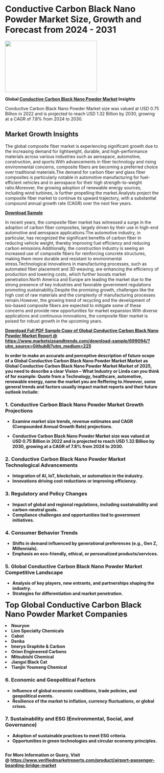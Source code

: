 <H1>Conductive Carbon Black Nano Powder Market Size, Growth and Forecast from 2024 - 2031</H1><img class="aligncenter size-medium wp-image-584254" src="https://thirdeyenews.in/wp-content/uploads/2024/09/Global-Market-Research-300x168.jpeg" alt="" width="300" height="168" /><p><strong>Global&nbsp;<a href="https://www.marketsizeandtrends.com/download-sample/699094/?utm_source=Github8j?utm_medium=225">Conductive Carbon Black Nano Powder Market</a> Insights</strong></p><p>Conductive Carbon Black Nano Powder Market size was valued at USD 0.75 Billion in 2022 and is projected to reach USD 1.32 Billion by 2030, growing at a CAGR of 7.8% from 2024 to 2030.</p><p><h2>Market Growth Insights</h2> <p>The global composite fiber market is experiencing significant growth due to the increasing demand for lightweight, durable, and high-performance materials across various industries such as aerospace, automotive, construction, and sports.With advancements in fiber technology and rising environmental concerns, composite fibers are becoming a preferred choice over traditional materials.The demand for carbon fiber and glass fiber composites is particularly notable in automotive manufacturing for fuel-efficient vehicles and in aerospace for their high strength-to-weight ratio.Moreover, the growing adoption of renewable energy sources, including wind turbines, is further propelling the market.Analysts project the composite fiber market to continue its upward trajectory, with a substantial compound annual growth rate (CAGR) over the next few years.</p> <p><strong><a href="#">Download Sample</a></strong></p> <p>In recent years, the composite fiber market has witnessed a surge in the adoption of carbon fiber composites, largely driven by their use in high-end automotive and aerospace applications.The automotive industry, in particular, has recognized the significant benefits of carbon fiber in reducing vehicle weight, thereby improving fuel efficiency and reducing carbon emissions.Additionally, the construction industry is seeing an increased use of composite fibers for reinforcing concrete structures, making them more durable and resistant to environmental stress.Technological innovations in manufacturing processes, such as automated fiber placement and 3D weaving, are enhancing the efficiency of production and lowering costs, which further boosts market penetration.North America and Europe are leading the market due to the strong presence of key industries and favorable government regulations promoting sustainability.Despite the promising growth, challenges like the high cost of raw materials and the complexity of manufacturing processes remain.However, the growing trend of recycling and the development of bio-based composite fibers are expected to mitigate some of these concerns and provide new opportunities for market expansion.With diverse applications and continuous innovations, the composite fiber market is poised for robust growth in the upcoming years.</p> <p><strong><a href="#"></p><p><span class=""><strong>Download Full PDF Sample Copy of Global Conductive Carbon Black Nano Powder Market Report</strong> @ <a href="https://www.marketsizeandtrends.com/download-sample/699094/?utm_source=Github8j?utm_medium=225" target="_blank">https://www.marketsizeandtrends.com/download-sample/699094/?utm_source=Github8j?utm_medium=225</a></span></p><p>In order to make an accurate and perceptive description of future scope of a Global&nbsp;Conductive Carbon Black Nano Powder Market Market as Global&nbsp;Conductive Carbon Black Nano Powder Market Market of 2025, you need to describe a clear Vision &ndash; What Industry or Linda can you think of for example: Quote from a Technology, healthcare, automotive, renewable energy, name the market you are Reffering to.However, some general trends and factors usually impact market reports and their future outlook include:</p><h3>1.&nbsp;<strong>Conductive Carbon Black Nano Powder Market Growth Projections</strong></h3><ul><li>Examine market size trends, revenue estimates and CAGR (Compounded Annual Growth Rate) projections.</li><li><p>Conductive Carbon Black Nano Powder Market size was valued at USD 0.75 Billion in 2022 and is projected to reach USD 1.32 Billion by 2030, growing at a CAGR of 7.8% from 2024 to 2030.</p></li></ul><h3>2.&nbsp;<strong>Conductive Carbon Black Nano Powder Market Technological Advancements</strong></h3><ul><li>Integration of AI, IoT, blockchain, or automation in the industry.</li><li>Innovations driving cost reductions or improving efficiency.</li></ul><h3>3.&nbsp;<strong>Regulatory and Policy Changes</strong></h3><ul><li>Impact of global and regional regulations, including sustainability and carbon-neutral goals.</li><li>Compliance challenges and opportunities tied to government initiatives.</li></ul><h3>4.&nbsp;<strong>Consumer Behavior Trends</strong></h3><ul><li>Shifts in demand influenced by generational preferences (e.g., Gen Z, Millennials).</li><li>Emphasis on eco-friendly, ethical, or personalized products/services.</li></ul><h3>5.&nbsp;<strong>Global Conductive Carbon Black Nano Powder Market Competitive Landscape</strong></h3><ul><li>Analysis of key players, new entrants, and partnerships shaping the industry.</li><li>Strategies for differentiation and market penetration.</li></ul><p data-pm-slice="1 1 []"><span style="color: inherit; font-family: inherit; font-size: 25px;">Top Global Conductive Carbon Black Nano Powder Market Companies</span></p><div class="" data-test-id=""><p><li>Nouryon</li><li> Lion Specialty Chemicals</li><li> Cabot</li><li> Denka</li><li> Imerys Graphite & Carbon</li><li> Orion Engineered Carbons</li><li> Mitsubishi Chemical</li><li> Jiangxi Black Cat</li><li> Tianjin Youmeng Chemical</li></p></div><h3>6.&nbsp;<strong>Economic and Geopolitical Factors</strong></h3><ul><li>Influence of global economic conditions, trade policies, and geopolitical events.</li><li>Resilience of the market to inflation, currency fluctuations, or global crises.</li></ul><h3>7.&nbsp;<strong>Sustainability and ESG (Environmental, Social, and Governance)</strong></h3><ul><li>Adoption of sustainable practices to meet ESG criteria.</li><li>Opportunities in green technologies and circular economy principles.</li></ul><h2><strong style="font-size: 14px;">For More Information or Query, Visit @&nbsp;</strong><a style="background-color: #ffffff; font-size: 14px;" href="https://www.marketsizeandtrends.com/report/conductive-carbon-black-nano-powder-market/" target="_blank">https://www.verifiedmarketreports.com/product/airport-passenger-boarding-bridge-market</a></h2>